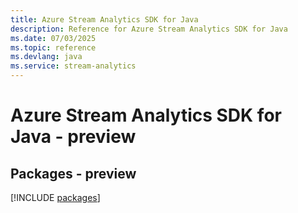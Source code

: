 ```yaml
---
title: Azure Stream Analytics SDK for Java
description: Reference for Azure Stream Analytics SDK for Java
ms.date: 07/03/2025
ms.topic: reference
ms.devlang: java
ms.service: stream-analytics
---
```

# Azure Stream Analytics SDK for Java - preview
## Packages - preview
[!INCLUDE [packages](stream-analytics-index.md)]
